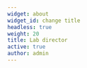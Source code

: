 ```yaml
---
widget: about
widget_id: change title
headless: true
weight: 20
title: Lab director
active: true
author: admin
---
```


